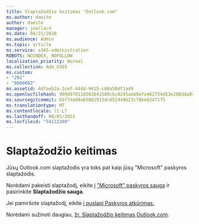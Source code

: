 ```yaml
---
title: Slaptažodžio keitimas "Outlook.com"
ms.author: daeite
author: daeite
manager: joallard
ms.date: 04/21/2020
ms.audience: Admin
ms.topic: article
ms.service: o365-administration
ROBOTS: NOINDEX, NOFOLLOW
localization_priority: Normal
ms.collection: Adm_O365
ms.custom:
- "201"
- "8000002"
ms.assetid: 4dfaeb2a-2cef-444d-9415-c68a50df1a49
ms.openlocfilehash: 909d97011d581641589cbc8245aeb9afa462734d53e208dda84657cd306d6fb2
ms.sourcegitcommit: b5f7da89a650d2915dc652449623c78be6247175
ms.translationtype: MT
ms.contentlocale: lt-LT
ms.lasthandoff: 08/05/2021
ms.locfileid: "54112200"
---
```

# <a name="change-your-password"></a>Slaptažodžio keitimas

Jūsų Outlook.com slaptažodis yra toks pat kaip jūsų "Microsoft" paskyros slaptažodis.
  
Norėdami pakeisti slaptažodį, eikite į ["Microsoft" paskyros sauga](https://go.microsoft.com/fwlink/p/?linkid=842325&amp;clcid=0x409) ir pasirinkite **Slaptažodžio sauga**.
  
Jei pamiršote slaptažodį, eikite [į puslapį Paskyros atkūrimas.](https://go.microsoft.com/fwlink/p/?linkid=841909)
  
Norėdami sužinoti daugiau, [žr. Slaptažodžio keitimas Outlook.com](https://support.office.com/article/2138d690-811c-4545-b2f3-e4dbe80c9735?wt.mc_id=Office_Outlook_com_Alchemy).
